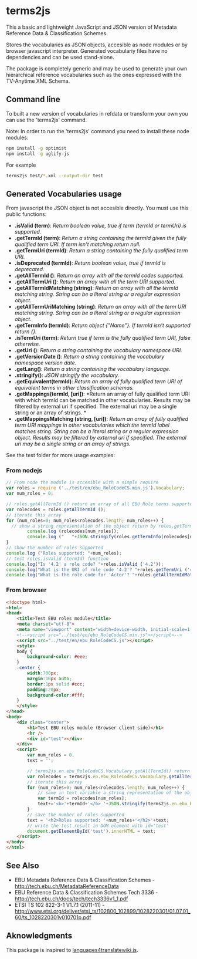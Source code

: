 terms2js
========

This a basic and lightweight JavaScript and JSON version of Metadata Reference Data & Classification Schemes.

Stores the vocabularies as JSON objects, accesible as node modules or by browser javascript interpreter. Generated vocabulariy files have no dependencies and can be used stand-alone.

The package is completely generic and may be used to generate your own hierarchical reference vocabularies such as the ones expressed with the TV-Anytime XML Schema.

Command line
------------

To built a new version of vocabularies in refdata or transform your own you can use the 'terms2js' command.

Note: In order to run the 'terms2js' command you need to install these node modules:

```sh
npm install -g optimist
npm install -g uglify-js
```

For example

```sh
terms2js test/*.xml --output-dir test
```

Generated Vocabularies usage
----------------------------

From javascript the JSON object is not accesible directly. You must use this public functions:

*  **<vocabulary>.isValid (term)**: *Return boolean value, true if term (termId or termUri) is supported.*
*  **<vocabulary>.getTermId (term)**: *Return a string containing the termId given the fully qualified term URI. If term isn't matching return null.*
*  **<vocabulary>.getTermUri (termId)**: *Return a string containing the fully qualified term URI.*
*  **<vocabulary>.isDeprecated (termId)**: *Return boolean value, true if termId is deprecated.*
*  **<vocabulary>.getAllTermId ()**: *Return an array with all the termId codes supported.*
*  **<vocabulary>.getAllTermUri ()**: *Return an array with all the term URI supported.*
*  **<vocabulary>.getAllTermIdMatching (string)**: *Return an array with all the termId matching string. String can be a literal string or a regular expression object.*
*  **<vocabulary>.getAllTermUriMatching (string)**: *Return an array with all the term URI matching string. String can be a literal string or a regular expression object.*
*  **<vocabulary>.getTermInfo (termId)**: *Return object {"Name"}. If termId isn't supported return {}.*
*  **<vocabulary>.isTermUri (term)**: *Return true if term is the fully qualified term URI, false otherwise.*
*  **<vocabulary>.getUri ()**: *Return a string containing the vocabulary namespace URI.*
*  **<vocabulary>.getVersionDate ()**: *Return a string containing the vocabulary namespace version date.*
*  **<vocabulary>.getLang()**: *Return a string containing the vocabulary language.*
*  **<vocabulary>.stringify()**: *JSON stringify the vocabulary.*
*  **<vocabulary>.getEquivalent(termId)**: *Return an array of fully qualified term URI of equivalent terms in other classification schemas.*
*  **<vocabulary>.getMappings(termId, [uri])**: *Return an array of fully qualified term URI with which termId can be matched in other vocabularies. Results may be filtered by external uri if specified. The external uri may be a single string or an array of strings. *
*  **<vocabulary>.getMappingsMatching (string, [uri])**: *Return an array of fully qualified term URI mappings in other vocabularies which the termId label matches string. String can be a literal string or a regular expression object. Results may be filtered by external uri if specified. The external uri may be a single string or an array of strings.*

See the test folder for more usage examples:

### From nodejs

```js
// From node the module is accesible with a simple require
var roles = require ('../test/en/ebu_RoleCodeCS.min.js').Vocabulary;
var num_roles = 0;

// roles.getAllTermId () return an array of all EBU Role terms supported
var rolecodes = roles.getAllTermId ();
// iterate this array
for (num_roles=0; num_roles<rolecodes.length; num_roles++) {
  // show a string representation of the object return by roles.getTermInfo(termId)
        console.log (rolecodes[num_roles]);
        console.log ("   "+JSON.stringify(roles.getTermInfo(rolecodes[num_roles])));
}
// show the number of roles supported
console.log ("Roles supported: "+num_roles);
// test roles.isValid (termId) function
console.log("Is '4.2' a role code? "+roles.isValid ('4.2'));
console.log("What is the URI of role code '4.2'? "+roles.getTermUri ('4.2'));
console.log("What is the role code for 'Actor'? "+roles.getAllTermIdMatching ('Actor'));
```

### From browser

```html
<!doctype html>
<html>
<head>
    <title>Test EBU roles module</title>
    <meta charset="utf-8">
    <meta name="viewport" content="width=device-width, initial-scale=1, maximum-scale=1, user-scalable=0">
    <!--<script src="../test/en/ebu_RoleCodeCS.min.js"></script>-->
    <script src="../test/en/ebu_RoleCodeCS.js"></script>
    <style>
    body {
        background-color: #eee;
    }
    .center {
        width:700px;
        margin:10px auto;
        border:1px solid #ccc;
        padding:20px;
        background-color:#fff;
    }
    </style>
</head>
<body>
    <div class="center">
        <h1>Test EBU roles module (Browser client side)</h1>
        <hr />
        <div id="test"></div>
    </div>
    <script>
        var num_roles = 0,
        text = '';

        // terms2js.en.ebu_RoleCodeCS.Vocabulary.getAllTermId() return an array of all EBU Role terms supported
        var rolecodes = terms2js.en.ebu_RoleCodeCS.Vocabulary.getAllTermId();
        // iterate this array
        for (num_roles=0; num_roles<rolecodes.length; num_roles++) {
            // save in text variable a string representation of the object return by terms2js.en.ebu_RoleCodeCS.Vocabulary.getTermInfo(termId)
            var termId = rolecodes[num_roles];
            text+='<b>'+termId+'</b> '+JSON.stringify(terms2js.en.ebu_RoleCodeCS.Vocabulary.getTermInfo(termId))+'<br />';
        }
        // save the number of roles supported
        text = '<h2>Roles supported: '+num_roles+'</h2>'+text;
        // write the test result in DOM element with id='test'
        document.getElementById('test').innerHTML = text;
    </script>
</body>
</html>
```

See Also
--------

* EBU Metadata Reference Data & Classification Schemes - http://tech.ebu.ch/MetadataReferenceData
* EBU Reference Data & Classification Schemes Tech 3336 - http://tech.ebu.ch/docs/tech/tech3336v1_1.pdf
* ETSI TS 102 822-3-1 V1.7.1 (2011-11) - http://www.etsi.org/deliver/etsi_ts/102800_102899/1028220301/01.07.01_60/ts_1028220301v010701p.pdf

Aknowledgments
--------------

This package is inspired to [languages4translatewiki.js](https://github.com/joker-x/languages4translatewiki.git).
